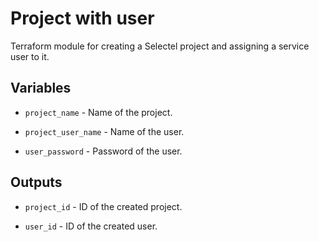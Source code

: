 # Project with user

Terraform module for creating a Selectel project and assigning a service user to it.

## Variables

  * `project_name` - Name of the project.

  * `project_user_name` - Name of the user.

  * `user_password` - Password of the user.

## Outputs

  * `project_id` - ID of the created project.

  * `user_id` - ID of the created user.

